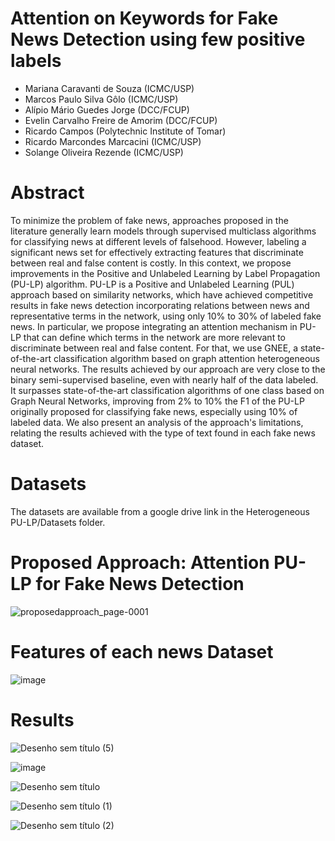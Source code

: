 # Attention on Keywords for Fake News Detection using few positive labels

- Mariana Caravanti de Souza (ICMC/USP)
- Marcos Paulo Silva Gôlo (ICMC/USP)
- Alípio Mário Guedes Jorge (DCC/FCUP)
- Evelin Carvalho Freire de Amorim (DCC/FCUP)
- Ricardo Campos (Polytechnic Institute of Tomar)
- Ricardo Marcondes Marcacini (ICMC/USP)
- Solange Oliveira Rezende (ICMC/USP)

# Abstract

To minimize the problem of fake news, approaches proposed in the literature generally learn models through supervised multiclass algorithms for classifying news at different levels of falsehood. However, labeling a significant news set for effectively extracting features that discriminate between real and false content is costly. In this context, we propose improvements in the Positive and Unlabeled Learning by Label Propagation (PU-LP) algorithm. PU-LP is a Positive and Unlabeled Learning (PUL) approach based on similarity networks, which have achieved competitive results in fake news detection incorporating relations between news and representative terms in the network, using only 10% to 30% of labeled fake news. In particular, we propose integrating an attention mechanism in PU-LP that can define which terms in the network are more relevant to discriminate between real and false content. For that, we use GNEE, a state-of-the-art classification algorithm based on graph attention heterogeneous neural networks. The results achieved by our approach are very close to the binary semi-supervised baseline, even with nearly half of the data labeled. It surpasses state-of-the-art classification algorithms of one class based on Graph Neural Networks, improving from 2% to 10% the F1 of the PU-LP originally proposed for classifying fake news, especially using 10% of labeled data. We also present an analysis of the approach's limitations, relating the results achieved with the type of text found in each fake news dataset.

# Datasets

The datasets are available from a google drive link in the Heterogeneous PU-LP/Datasets folder.

# Proposed Approach: Attention PU-LP for Fake News Detection

![proposedapproach_page-0001](https://github.com/marianacaravanti/attention-on-keywords-for-fake-news-detection-using-few-positive-labels/assets/8595261/269fe1ac-6f23-4299-b215-202df7b19ed2)

# Features of each news Dataset

![image](https://github.com/marianacaravanti/attention-on-keywords-for-fake-news-detection-using-few-positive-labels/assets/8595261/08f258a3-dc75-4571-a6e1-df8b1dab0653)

# Results

![Desenho sem título (5)](https://github.com/marianacaravanti/attention-on-keywords-for-fake-news-detection-using-few-positive-labels/assets/8595261/3b18e953-8ba2-4864-acef-8d219c138573)

![image](https://github.com/marianacaravanti/attention-on-keywords-for-fake-news-detection-using-few-positive-labels/assets/8595261/0e23840f-6120-4bca-8852-a2c9e0ae0f83)


![Desenho sem título](https://github.com/marianacaravanti/attention-on-keywords-for-fake-news-detection-using-few-positive-labels/assets/8595261/f99bcc38-acbd-4851-ac59-b16510f4f688)

![Desenho sem título (1)](https://github.com/marianacaravanti/attention-on-keywords-for-fake-news-detection-using-few-positive-labels/assets/8595261/42f8f2bf-bb61-4b8a-8bc5-796c839d1ab1)


![Desenho sem título (2)](https://github.com/marianacaravanti/attention-on-keywords-for-fake-news-detection-using-few-positive-labels/assets/8595261/4f979adb-ec42-4285-8b01-fd802db508fe)
